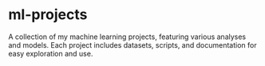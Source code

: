 # ml-projects
A collection of my machine learning projects, featuring various analyses and models. Each project includes datasets, scripts, and documentation for easy exploration and use.

